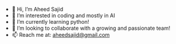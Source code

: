 - 👋 Hi, I’m Aheed Sajid
- 👀 I’m interested in coding and mostly in AI
- 🌱 I’m currently learning python!
- 💞️ I’m looking to collaborate with a growing and passionate team!
- 📫 Reach me at: aheedsajid@gmail.com

<!---
1aheed/1aheed is a ✨ special ✨ repository because its `README.md` (this file) appears on your GitHub profile.
You can click the Preview link to take a look at your changes.
--->
